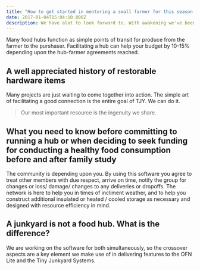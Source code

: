 ```yaml
---
title: "How to get started in mentoring a small farmer for this season: start small, grow 2 week crops, repeat"
date: 2017-01-04T15:04:10.000Z
description: We have alot to look forward to. With awakening we've been shaken into action..
---
```


Many food hubs function as simple points of transit for produce from the farmer to the purshaser. Facilitating a hub can help your budget by 10-15% depending upon the hub-farmer agreements reached.


## A well appreciated history of restorable hardware items

Many projects are just waiting to come together into action. The simple art of facilitating a good connection is the entire goal of TJY. We can do it.

>Our most important resource is the ingenuity we share.


## What you need to know before committing to running a hub or when deciding to seek funding for conducting a healthy food consumption before and after family study

The community is depending upon you. By using this software you agree to treat other members with due respect, arrive on time, notify the group for changes or loss/ damage/ changes to any deliveries or dropoffs.  The network is here to help you in times of incliment weather, and to help you construct additional insulated or heated / cooled storage as necessary and designed with resource efficiency in mind.

## A junkyard is not a food hub. What is the difference?

We are working on the software for both simultaneously, so the crossover aspects are a key element we make use of in delivering features to the OFN Lite and the Tiny Junkyard Systems.
